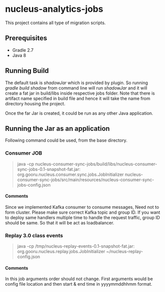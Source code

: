 # nucleus-analytics-jobs
This project contains all type of migration scripts.

## Prerequisites

- Gradle 2.7
- Java 8

## Running Build

The default task is *shadowJar* which is provided by plugin. So running *gradle build shadow* from command line will run *shadowJar* and it will create a fat jar in build/libs inside respective jobs folder. Note that there is artifact name specified in build file and hence it will take the name from directory housing the project.

Once the far Jar is created, it could be run as any other Java application.

## Running the Jar as an application

Following command could be used, from the base directory.

### Consumer JOB

> java -cp nucleus-consumer-sync-jobs/build/libs/nucleus-consumer-sync-jobs-0.1-snapshot-fat.jar: org.gooru.nucleus.consumer.sync.jobs.JobInitializer nucleus-consumer-sync-jobs/src/main/resources/nucleus-consumer-sync-jobs-config.json

#### Comments

Since we implemented Kafka consumer to consume messages, Need not to form cluster. Please make sure correct Kafka topic and group ID. If you want to deploy same handlers multiple time to handle the request traffic, group ID should be same. So that it will be act as loadbalancer.

### Replay 3.0 class events

> java -cp /tmp/nucleus-replay-events-0.1-snapshot-fat.jar: org.gooru.nucleus.replay.jobs.JobInitializer ~/nucleus-replay-config.json

#### Comments
In this job arguments order should not change. First arguments would be config file location and then start & end time in yyyymmddhhmm format.
